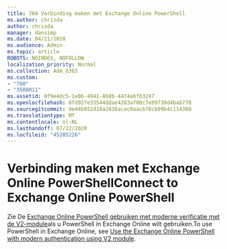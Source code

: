 ```yaml
---
title: 760 Verbinding maken met Exchange Online PowerShell
ms.author: chrisda
author: chrisda
manager: dansimp
ms.date: 04/21/2020
ms.audience: Admin
ms.topic: article
ROBOTS: NOINDEX, NOFOLLOW
localization_priority: Normal
ms.collection: Adm_O365
ms.custom:
- "760"
- "3500011"
ms.assetid: 0f9e4dc5-1e06-4941-860b-4474a6f63247
ms.openlocfilehash: 8fd927e33544ddae4283af00c7e09738d4bab778
ms.sourcegitcommit: 9e44b852d18a2816acac0aacb78cb99b4c114368
ms.translationtype: MT
ms.contentlocale: nl-NL
ms.lasthandoff: 07/22/2020
ms.locfileid: "45205226"
---
```

# <a name="connect-to-exchange-online-powershell"></a><span data-ttu-id="08d1c-102">Verbinding maken met Exchange Online PowerShell</span><span class="sxs-lookup"><span data-stu-id="08d1c-102">Connect to Exchange Online PowerShell</span></span>

<span data-ttu-id="08d1c-103">Zie De [Exchange Online PowerShell gebruiken met moderne verificatie met de V2-module](https://aka.ms/exops-docs)als u PowerShell in Exchange Online wilt gebruiken.</span><span class="sxs-lookup"><span data-stu-id="08d1c-103">To use PowerShell in Exchange Online, see [Use the Exchange Online PowerShell with modern authentication using V2 module](https://aka.ms/exops-docs).</span></span>
